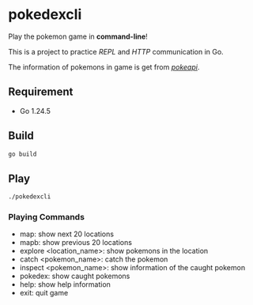 # pokedexcli

Play the pokemon game in **command-line**!

This is a project to practice _REPL_ and _HTTP_ communication in Go.

The information of pokemons in game is get from [_pokeapi_](https://pokeapi.co/).

## Requirement

- Go 1.24.5

## Build

```bash
go build
```

## Play

```bash
./pokedexcli
```

### Playing Commands

- map: show next 20 locations
- mapb: show previous 20 locations
- explore <location_name>: show pokemons in the location
- catch <pokemon_name>: catch the pokemon
- inspect <pokemon_name>: show information of the caught pokemon
- pokedex: show caught pokemons
- help: show help information
- exit: quit game
